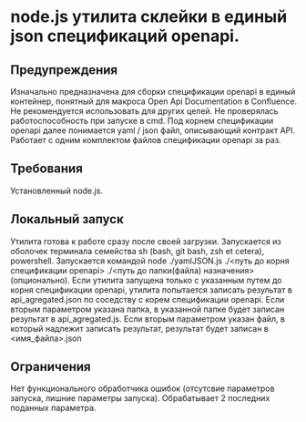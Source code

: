 # node.js утилита склейки в единый json спецификаций openapi.


## Предупреждения
Изначально предназначена для сборки спецификации openapi в единый контейнер, понятный для макроса Open Api Documentation в Confluence. Не рекомендуется использовать для других целей.
Не проверялась работоспособность при запуске в cmd.
Под корнем спецификации openapi далее понимается yaml / json файл, описывающий контракт API.
Работает с одним комплектом файлов спецификации openapi за раз.

## Требования
Установленный node.js.

## Локальный запуск
Утилита готова к работе сразу после своей загрузки.
Запускается из оболочек терминала семейства sh (bash, git bash, zsh et cetera), powershell.
Запускается командой node ./yamlJSON.js ./<путь до корня спецификации openapi> ./<путь до папки(файла) назначения>(опционально).
Если утилита запущена только с указанным путем до корня спецификации openapi, утилита попытается записать результат в api_agregated.json по соседству с корем спецификации openapi.
Если вторым параметром указана папка, в указанной папке  будет записан результат в api_agregated.js.
Если вторым параметром указан файл, в который надлежит записать результат, результат будет записан в <имя\_файла>.json

## Ограничения
Нет функционального обработчика ошибок (отсутсвие параметров запуска, лишние параметры запуска).
Обрабатывает 2 последних поданных параметра.
